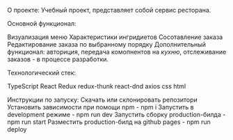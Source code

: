 О проекте:
Учебный проект, представляет собой сервис ресторана. 

Основной функционал:

Визуализация меню
Характеристики ингридиетов
Сосотавление заказа
Редактирование заказа по выбранному порядку
Дополнительный функционал: авториция, передача комопнентов на *кухню*, отслеживание заказов - в процессе разработки.

Технологический стек:

TypeScript
React
Redux
redux-thunk
react-dnd
axios
css
html


Инструкции по запуску:
Скачать или склонировать репозитори
Установить зависимости при помощи npm - npm i
Запустить в development режиме - npm run dev
Запустить сборку production-билда - npm run start
Разместить production-билд на github pages - npm run deploy